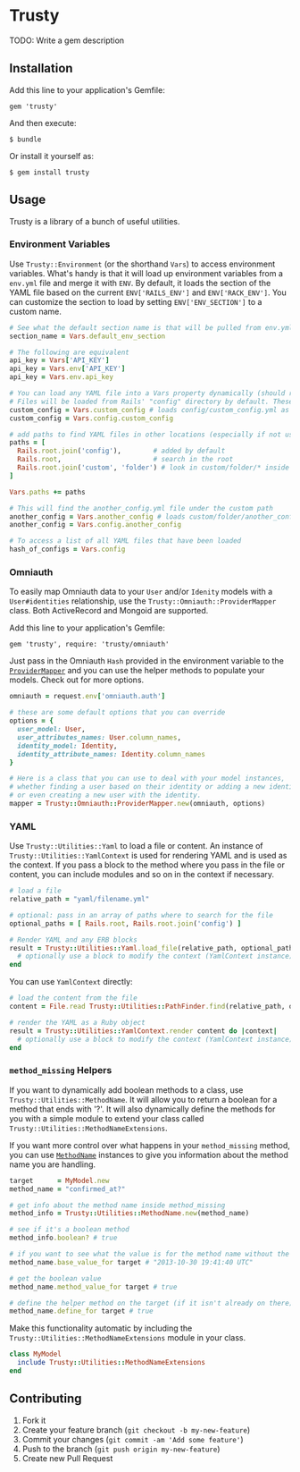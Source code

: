 # Trusty

TODO: Write a gem description

## Installation

Add this line to your application's Gemfile:

    gem 'trusty'

And then execute:

    $ bundle

Or install it yourself as:

    $ gem install trusty

## Usage

Trusty is a library of a bunch of useful utilities.

### Environment Variables

Use `Trusty::Environment` (or the shorthand `Vars`) to access environment variables. 
What's handy is that it will load up environment variables from a `env.yml` file and merge it with `ENV`. 
By default, it loads the section of the YAML file based on the current `ENV['RAILS_ENV']` and `ENV['RACK_ENV']`. 
You can customize the section to load by setting `ENV['ENV_SECTION']` to a custom name.

```Ruby
# See what the default section name is that will be pulled from env.yml
section_name = Vars.default_env_section

# The following are equivalent
api_key = Vars['API_KEY']
api_key = Vars.env['API_KEY']
api_key = Vars.env.api_key

# You can load any YAML file into a Vars property dynamically (should return a Hash).
# Files will be loaded from Rails' "config" directory by default. These are equivalent:
custom_config = Vars.custom_config # loads config/custom_config.yml as a Hashie::Mash
custom_config = Vars.config.custom_config

# add paths to find YAML files in other locations (especially if not using Rails)
paths = [
  Rails.root.join('config'),        # added by default
  Rails.root,                       # search in the root
  Rails.root.join('custom', 'folder') # look in custom/folder/* inside Rails app
]

Vars.paths += paths

# This will find the another_config.yml file under the custom path
another_config = Vars.another_config # loads custom/folder/another_config.yml as a Hashie::Mash
another_config = Vars.config.another_config

# To access a list of all YAML files that have been loaded
hash_of_configs = Vars.config
```

### Omniauth

To easily map Omniauth data to your `User` and/or `Idenity` models with a `User#identities` relationship, use the `Trusty::Omniauth::ProviderMapper` class. Both ActiveRecord and Mongoid are supported.

Add this line to your application's Gemfile:

    gem 'trusty', require: 'trusty/omniauth'

Just pass in the Omniauth `Hash` provided in the environment variable to the [`ProviderMapper`](lib/trusty/omniauth/provider_mapper.rb) and you can use the helper methods to populate your models. Check out  for more options.

```Ruby
omniauth = request.env['omniauth.auth']

# these are some default options that you can override
options = {
  user_model: User,
  user_attributes_names: User.column_names,
  identity_model: Identity,
  identity_attribute_names: Identity.column_names
}

# Here is a class that you can use to deal with your model instances, 
# whether finding a user based on their identity or adding a new identity to a user, 
# or even creating a new user with the identity.
mapper = Trusty::Omniauth::ProviderMapper.new(omniauth, options)
```

### YAML

Use `Trusty::Utilities::Yaml` to load a file or content. 
An instance of `Trusty::Utilities::YamlContext` is used for rendering YAML and is used as the context. 
If you pass a block to the method where you pass in the file or content, you can include modules and so on in the context if necessary.

```Ruby
# load a file
relative_path = "yaml/filename.yml"

# optional: pass in an array of paths where to search for the file
optional_paths = [ Rails.root, Rails.root.join('config') ]

# Render YAML and any ERB blocks
result = Trusty::Utilities::Yaml.load_file(relative_path, optional_paths) do |context|
  # optionally use a block to modify the context (YamlContext instance)
end
```

You can use `YamlContext` directly:

```Ruby
# load the content from the file
content = File.read Trusty::Utilities::PathFinder.find(relative_path, optional_paths)

# render the YAML as a Ruby object
result = Trusty::Utilities::YamlContext.render content do |context|
  # optionally use a block to modify the context (YamlContext instance)
end
```

### `method_missing` Helpers

If you want to dynamically add boolean methods to a class, use `Trusty::Utilities::MethodName`. 
It will allow you to return a boolean for a method that ends with '?'. 
It will also dynamically define the methods for you with a simple module to extend your class called `Trusty::Utilities::MethodNameExtensions`. 

If you want more control over what happens in your `method_missing` method, you can use [`MethodName`](lib/trusty/utilities/method_name.rb) instances to give you information about the method name you are handling.

```Ruby
target      = MyModel.new
method_name = "confirmed_at?"

# get info about the method name inside method_missing
method_info = Trusty::Utilities::MethodName.new(method_name)

# see if it's a boolean method
method_info.boolean? # true

# if you want to see what the value is for the method name without the '?'
method_name.base_value_for target # "2013-10-30 19:41:40 UTC"

# get the boolean value
method_name.method_value_for target # true

# define the helper method on the target (if it isn't already on there)
method_name.define_for target # true
```

Make this functionality automatic by including the `Trusty::Utilities::MethodNameExtensions` module in your class.

```Ruby
class MyModel
  include Trusty::Utilities::MethodNameExtensions
end
```

## Contributing

1. Fork it
2. Create your feature branch (`git checkout -b my-new-feature`)
3. Commit your changes (`git commit -am 'Add some feature'`)
4. Push to the branch (`git push origin my-new-feature`)
5. Create new Pull Request
